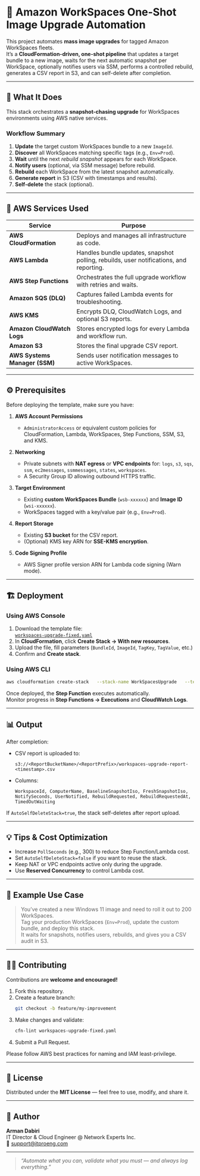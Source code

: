 # 🧠 Amazon WorkSpaces One-Shot Image Upgrade Automation

This project automates **mass image upgrades** for tagged Amazon WorkSpaces fleets.  
It’s a **CloudFormation-driven, one-shot pipeline** that updates a target bundle to a new image, waits for the next automatic snapshot per WorkSpace, optionally notifies users via SSM, performs a controlled rebuild, generates a CSV report in S3, and can self-delete after completion.

---

## 🚀 What It Does

This stack orchestrates a **snapshot-chasing upgrade** for WorkSpaces environments using AWS native services.

### Workflow Summary
1. **Update** the target custom WorkSpaces bundle to a new `ImageId`.  
2. **Discover** all WorkSpaces matching specific tags (e.g., `Env=Prod`).  
3. **Wait** until the next *rebuild snapshot* appears for each WorkSpace.  
4. **Notify users** (optional, via SSM message) before rebuild.  
5. **Rebuild** each WorkSpace from the latest snapshot automatically.  
6. **Generate report** in S3 (CSV with timestamps and results).  
7. **Self-delete** the stack (optional).

---

## 🧩 AWS Services Used

| Service | Purpose |
|----------|----------|
| **AWS CloudFormation** | Deploys and manages all infrastructure as code. |
| **AWS Lambda** | Handles bundle updates, snapshot polling, rebuilds, user notifications, and reporting. |
| **AWS Step Functions** | Orchestrates the full upgrade workflow with retries and waits. |
| **Amazon SQS (DLQ)** | Captures failed Lambda events for troubleshooting. |
| **AWS KMS** | Encrypts DLQ, CloudWatch Logs, and optional S3 reports. |
| **Amazon CloudWatch Logs** | Stores encrypted logs for every Lambda and workflow run. |
| **Amazon S3** | Stores the final upgrade CSV report. |
| **AWS Systems Manager (SSM)** | Sends user notification messages to active WorkSpaces. |

---

## ⚙️ Prerequisites

Before deploying the template, make sure you have:

1. **AWS Account Permissions**
   - `AdministratorAccess` or equivalent custom policies for CloudFormation, Lambda, WorkSpaces, Step Functions, SSM, S3, and KMS.

2. **Networking**
   - Private subnets with **NAT egress** or **VPC endpoints** for:
     `logs`, `s3`, `sqs`, `ssm`, `ec2messages`, `ssmmessages`, `states`, `workspaces`.
   - A Security Group ID allowing outbound HTTPS traffic.

3. **Target Environment**
   - Existing **custom WorkSpaces Bundle** (`wsb-xxxxxx`) and **Image ID** (`wsi-xxxxxx`).
   - WorkSpaces tagged with a key/value pair (e.g., `Env=Prod`).

4. **Report Storage**
   - Existing **S3 bucket** for the CSV report.
   - (Optional) KMS key ARN for **SSE-KMS encryption**.

5. **Code Signing Profile**
   - AWS Signer profile version ARN for Lambda code signing (Warn mode).

---

## 🏗️ Deployment

### Using AWS Console
1. Download the template file:  
   [`workspaces-upgrade-fixed.yaml`](./workspaces-upgrade-fixed.yaml)
2. In **CloudFormation**, click **Create Stack → With new resources**.
3. Upload the file, fill parameters (`BundleId`, `ImageId`, `TagKey`, `TagValue`, etc.)
4. Confirm and **Create stack**.

### Using AWS CLI
```bash
aws cloudformation create-stack   --stack-name WorkSpacesUpgrade   --template-body file://workspaces-upgrade-fixed.yaml   --capabilities CAPABILITY_IAM CAPABILITY_NAMED_IAM   --parameters     ParameterKey=TargetTagKey,ParameterValue=Env     ParameterKey=TargetTagValue,ParameterValue=Prod     ParameterKey=BundleId,ParameterValue=wsb-xxxxxx     ParameterKey=ImageId,ParameterValue=wsi-yyyyyy     ParameterKey=ReportBucketName,ParameterValue=my-report-bucket     ParameterKey=SubnetIds,ParameterValue=subnet-abc123,subnet-def456     ParameterKey=LambdaSecurityGroupId,ParameterValue=sg-zzz111
```

Once deployed, the **Step Function** executes automatically.  
Monitor progress in **Step Functions → Executions** and **CloudWatch Logs**.

---

## 📊 Output

After completion:
- CSV report is uploaded to:
  ```
  s3://<ReportBucketName>/<ReportPrefix>/workspaces-upgrade-report-<timestamp>.csv
  ```
- Columns:
  ```
  WorkspaceId, ComputerName, BaselineSnapshotIso, FreshSnapshotIso,
  NotifySeconds, UserNotified, RebuildRequested, RebuildRequestedAt, TimedOutWaiting
  ```

If `AutoSelfDeleteStack=true`, the stack self-deletes after report upload.

---

## 💡 Tips & Cost Optimization

- Increase `PollSeconds` (e.g., 300) to reduce Step Function/Lambda cost.
- Set `AutoSelfDeleteStack=false` if you want to reuse the stack.
- Keep NAT or VPC endpoints active only during the upgrade.
- Use **Reserved Concurrency** to control Lambda cost.

---

## 🧰 Example Use Case

> You’ve created a new Windows 11 image and need to roll it out to 200 WorkSpaces.  
> Tag your production WorkSpaces (`Env=Prod`), update the custom bundle, and deploy this stack.  
> It waits for snapshots, notifies users, rebuilds, and gives you a CSV audit in S3.

---

## 🧑‍💻 Contributing

Contributions are **welcome and encouraged!**

1. Fork this repository.  
2. Create a feature branch:
   ```bash
   git checkout -b feature/my-improvement
   ```
3. Make changes and validate:
   ```bash
   cfn-lint workspaces-upgrade-fixed.yaml
   ```
4. Submit a Pull Request.

Please follow AWS best practices for naming and IAM least-privilege.

---

## 📜 License

Distributed under the **MIT License** — feel free to use, modify, and share it.

---

## 🌟 Author

**Arman Dabiri**  
IT Director & Cloud Engineer @ Network Experts Inc.  
📧 [support@itproeng.com](mailto:support@itproeng.com)

---

> *“Automate what you can, validate what you must — and always log everything.”*
